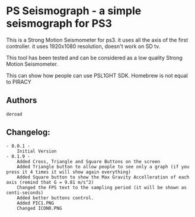 PS Seismograph - a simple seismograph for PS3
=============================================

This is a Strong Motion Seismometer for ps3. it uses all the axis of the first controller.
it uses 1920x1080 resolution, doesn't work on SD tv.

This tool has been tested and can be considered as a low quality Strong Motion Seismometer.

This can show how people can use PSL1GHT SDK. Homebrew is not equal to PIRACY 

Authors
-------
	deroad

Changelog:
-------
	- 0.0.1 -
		Initial Version
	- 0.1.9 -
		Added Cross, Triangle and Square Buttons on the screen
		Added Triangle button to allow people to see only a graph (if you press it 4 times it will show again everything)
		Added Square button to show the Max Gravity Accelleration of each axis (remind that G = 9.81 m/s^2)
		Changed the FPS text to the sampling period (it will be shown as centi-seconds)
		Added better buttons control.
		Added PIC1.PNG
		Changed ICON0.PNG
